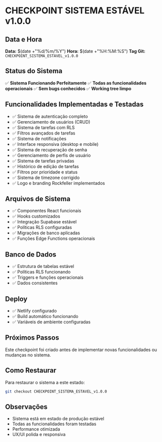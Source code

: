 # CHECKPOINT SISTEMA ESTÁVEL v1.0.0

## Data e Hora
**Data:** $(date +"%d/%m/%Y")
**Hora:** $(date +"%H:%M:%S")
**Tag Git:** `CHECKPOINT_SISTEMA_ESTAVEL_v1.0.0`

## Status do Sistema
✅ **Sistema Funcionando Perfeitamente**
✅ **Todas as funcionalidades operacionais**
✅ **Sem bugs conhecidos**
✅ **Working tree limpo**

## Funcionalidades Implementadas e Testadas
- ✅ Sistema de autenticação completo
- ✅ Gerenciamento de usuários (CRUD)
- ✅ Sistema de tarefas com RLS
- ✅ Filtros avançados de tarefas
- ✅ Sistema de notificações
- ✅ Interface responsiva (desktop e mobile)
- ✅ Sistema de recuperação de senha
- ✅ Gerenciamento de perfis de usuário
- ✅ Sistema de tarefas privadas
- ✅ Histórico de edição de tarefas
- ✅ Filtros por prioridade e status
- ✅ Sistema de timezone corrigido
- ✅ Logo e branding Rockfeller implementados

## Arquivos de Sistema
- ✅ Componentes React funcionais
- ✅ Hooks customizados
- ✅ Integração Supabase estável
- ✅ Políticas RLS configuradas
- ✅ Migrações de banco aplicadas
- ✅ Funções Edge Functions operacionais

## Banco de Dados
- ✅ Estrutura de tabelas estável
- ✅ Políticas RLS funcionando
- ✅ Triggers e funções operacionais
- ✅ Dados consistentes

## Deploy
- ✅ Netlify configurado
- ✅ Build automático funcionando
- ✅ Variáveis de ambiente configuradas

## Próximos Passos
Este checkpoint foi criado antes de implementar novas funcionalidades ou mudanças no sistema.

## Como Restaurar
Para restaurar o sistema a este estado:
```bash
git checkout CHECKPOINT_SISTEMA_ESTAVEL_v1.0.0
```

## Observações
- Sistema está em estado de produção estável
- Todas as funcionalidades foram testadas
- Performance otimizada
- UX/UI polida e responsiva 